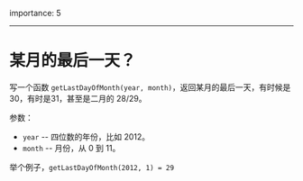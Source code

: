importance: 5

---

# 某月的最后一天？

写一个函数 `getLastDayOfMonth(year, month)`，返回某月的最后一天，有时候是 30，有时是31，甚至是二月的 28/29。

参数：

- `year` -- 四位数的年份，比如 2012。
- `month` -- 月份，从 0 到 11。

举个例子，`getLastDayOfMonth(2012, 1) = 29`
